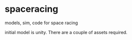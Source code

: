 # spaceracing
models, sim, code for space racing

initial model is unity. There are a couple of assets required.
